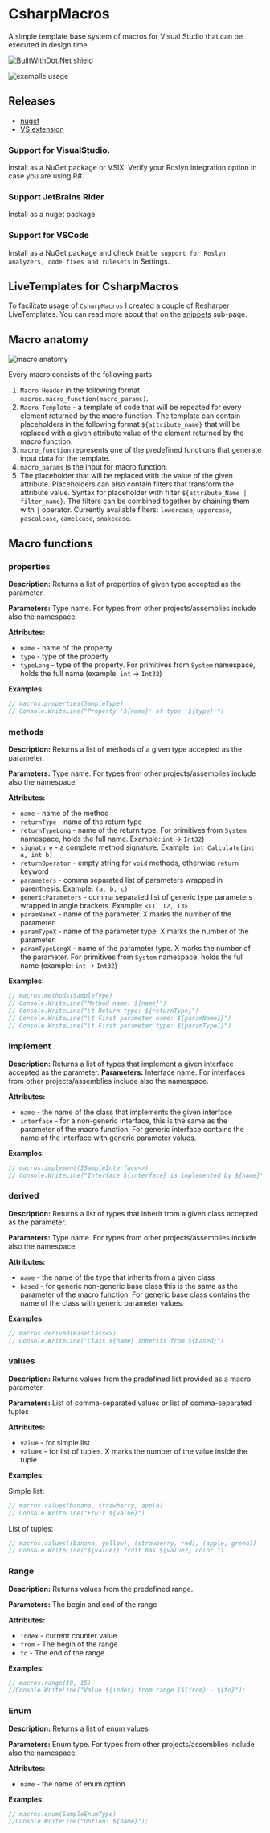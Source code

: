 # CsharpMacros
A simple template base system of macros for Visual Studio that can be executed in design time

[![BuiltWithDot.Net shield](https://builtwithdot.net/project/448/csharp-macros/badge)](https://builtwithdot.net/project/448/csharp-macros)

![examplle usage](doc/generate_assertions_animated.gif)

## Releases
- [nuget](https://www.nuget.org/packages/CsharpMacros/)
- [VS extension](https://marketplace.visualstudio.com/items?itemName=54748ff9-45fc-43c2-8ec5-cf7912bc3b84.csharpmacros2)

### Support for VisualStudio.
Install as a NuGet package or VSIX. Verify your Roslyn integration option in case you are using R#.

### Support JetBrains Rider
Install as a nuget package

### Support for VSCode
Install as a NuGet package and check `Enable support for Roslyn analyzers, code fixes and rulesets` in Settings.

## LiveTemplates for CsharpMacros
To facilitate usage of `CsharpMacros` I created a couple of Resharper LiveTemplates. You can read more about that on the [snippets](/snippets) sub-page.

## Macro anatomy

![macro anatomy](/doc/macro_anatomy.jpg)

Every macro consists of the following parts

1. `Macro Header` in the following format `macros.macro_function(macro_params)`. 
2. `Macro Template` - a template of code that will be repeated for every element returned by the macro function. The template can contain placeholders in the following format `${attribute_name}` that will be replaced with a given attribute value of the element returned by the macro function.
3. `macro_function` represents one of the predefined functions that generate input data for the template. 
4. `macro_params` is the input for macro function.
5. The placeholder that will be replaced with the value of the given attribute. Placeholders can also contain filters that transform the attribute value. Syntax for placeholder with filter `${attribute_Name | filter_name}`. The filters can be combined together by chaining them with `|` operator. Currently available filters: `lowercase`, `uppercase`, `pascalcase`, `camelcase`, `snakecase`.


## Macro functions

### properties

**Description:** Returns a list of properties of given type accepted as the parameter. 

**Parameters:** Type name. For types from other projects/assemblies include also the namespace.

**Attributes:**
- `name` - name of the property
- `type` - type of the property
- `typeLong` - type of the property.  For primitives from `System` namespace, holds the full name (example: `int` -> `Int32`)

**Examples**:

```cs
// macros.properties(SampleType)
// Console.WriteLine("Property '${name}' of type '${type}'")
```

### methods
**Description:** Returns a list of methods of a given type accepted as the parameter.

**Parameters:** Type name. For types from other projects/assemblies include also the namespace.

**Attributes:**
- `name` - name of the method
- `returnType` - name of the return type
- `returnTypeLong` - name of the return type. For primitives from `System` namespace, holds the full name. Example: `int` -> `Int32`)
- `signature` - a complete method signature. Example: `int Calculate(int a, int b)`
- `returnOperator` - empty string for `void` methods, otherwise `return` keyword
- `parameters` - comma separated list of parameters wrapped in parenthesis. Example: `(a, b, c)`
- `genericParameters` - comma separated list of generic type parameters wrapped in angle brackets. Example: `<T1, T2, T3>`
- `paramNameX` - name of the parameter.  X marks the number of the parameter.
- `paramTypeX` - name of the parameter type.  X marks the number of the parameter.
- `paramTypeLongX` - name of the parameter type.  X marks the number of the parameter. For primitives from `System` namespace, holds the full name (example: `int` -> `Int32`)


**Examples**:

```cs
// macros.methods(SampleType)
// Console.WriteLine("Method name: ${name}")
// Console.WriteLine("\t Return type: ${returnType}")
// Console.WriteLine("\t First parameter name: ${paramName1}")
// Console.WriteLine("\t First parameter type: ${paramType1}")
```

### implement

**Description:**  Returns a list of types that implement a given interface accepted as the parameter. 
**Parameters:**  Interface name. For interfaces from other projects/assemblies include also the namespace.

**Attributes:**
- `name` - the name of the class that implements the given interface
- `interface` - for a non-generic interface, this is the same as the parameter of the macro function. For generic interface contains the name of the interface with generic parameter values.

**Examples**:
```cs
// macros.implement(ISampleInterface<>)
// Console.WriteLine("Interface ${interface} is implemented by ${name}")
```

### derived
**Description:**  Returns a list of types that inherit from a given class accepted as the parameter.

**Parameters:** Type name. For types from other projects/assemblies include also the namespace.

**Attributes:**
- `name` - the name of the type that inherits from a given class
- `based` - for generic non-generic base class this is the same as the parameter of the macro function. For generic base class contains the name of the class with generic parameter values.

**Examples**:
```cs
// macros.derived(BaseClass<>)
// Console.WriteLine("Class ${name} inherits from ${based}")
```

### values

**Description:**  Returns values from the predefined list provided as a macro parameter. 

**Parameters:** List of comma-separated values or list of comma-separated tuples

**Attributes:**
- `value` - for simple list
- `valueX` - for list of tuples. X marks the number of the value inside the tuple

**Examples**:

Simple list:
```cs
// macros.values(banana, strawberry, apple)
// Console.WriteLine("Fruit ${value}")
```

List of tuples:
```cs
// macros.values((banana, yellow), (strawberry, red), (apple, green))
// Console.WriteLine("${value1} fruit has ${value2} color.")
```

### Range

**Description:**  Returns values from the predefined range. 

**Parameters:** The begin and end of the range

**Attributes:**
- `index` - current counter value
- `from` - The begin of the range
- `to` - The end of the range

**Examples**:

```cs
// macros.range(10, 15)
//Console.WriteLine("Value ${index} from range [${from} - ${to}");
```

### Enum

**Description:**  Returns a list of enum values

**Parameters:** Enum type. For types from other projects/assemblies include also the namespace.

**Attributes:**
- `name` - the name of enum option

**Examples**:

```cs
// macros.enum(SampleEnumType)
//Console.WriteLine("Option: ${name}");
```
